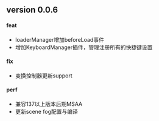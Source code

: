 ## version 0.0.6

#### feat
* loaderManager增加beforeLoad事件
* 增加KeyboardManager插件，管理注册所有的快捷键设置


#### fix
* 变换控制器更新support


#### perf
* 兼容137以上版本后期MSAA
* 更新scene fog配置与编译
